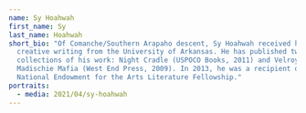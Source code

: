 ```yaml
---
name: Sy Hoahwah
first_name: Sy
last_name: Hoahwah
short_bio: "Of Comanche/Southern Arapaho descent, Sy Hoahwah received his MFA in
  creative writing from the University of Arkansas. He has published two
  collections of his work: Night Cradle (USPOCO Books, 2011) and Velroy and the
  Madischie Mafia (West End Press, 2009). In 2013, he was a recipient of the
  National Endowment for the Arts Literature Fellowship."
portraits:
  - media: 2021/04/sy-hoahwah
---
```

